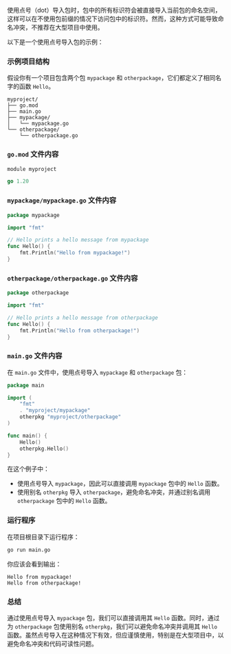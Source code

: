 使用点号（dot）导入包时，包中的所有标识符会被直接导入当前包的命名空间，这样可以在不使用包前缀的情况下访问包中的标识符。然而，这种方式可能导致命名冲突，不推荐在大型项目中使用。

以下是一个使用点号导入包的示例：

### 示例项目结构

假设你有一个项目包含两个包 `mypackage` 和 `otherpackage`，它们都定义了相同名字的函数 `Hello`。

```
myproject/
├── go.mod
├── main.go
├── mypackage/
│   └── mypackage.go
└── otherpackage/
    └── otherpackage.go
```

### `go.mod` 文件内容

```go
module myproject

go 1.20
```

### `mypackage/mypackage.go` 文件内容

```go
package mypackage

import "fmt"

// Hello prints a hello message from mypackage
func Hello() {
    fmt.Println("Hello from mypackage!")
}
```

### `otherpackage/otherpackage.go` 文件内容

```go
package otherpackage

import "fmt"

// Hello prints a hello message from otherpackage
func Hello() {
    fmt.Println("Hello from otherpackage!")
}
```

### `main.go` 文件内容

在 `main.go` 文件中，使用点号导入 `mypackage` 和 `otherpackage` 包：

```go
package main

import (
    "fmt"
    . "myproject/mypackage"
    otherpkg "myproject/otherpackage"
)

func main() {
    Hello()
    otherpkg.Hello()
}
```

在这个例子中：

- 使用点号导入 `mypackage`，因此可以直接调用 `mypackage` 包中的 `Hello` 函数。
- 使用别名 `otherpkg` 导入 `otherpackage`，避免命名冲突，并通过别名调用 `otherpackage` 包中的 `Hello` 函数。

### 运行程序

在项目根目录下运行程序：

```bash
go run main.go
```

你应该会看到输出：

```
Hello from mypackage!
Hello from otherpackage!
```

### 总结

通过使用点号导入 `mypackage` 包，我们可以直接调用其 `Hello` 函数。同时，通过为 `otherpackage` 包使用别名 `otherpkg`，我们可以避免命名冲突并调用其 `Hello` 函数。虽然点号导入在这种情况下有效，但应谨慎使用，特别是在大型项目中，以避免命名冲突和代码可读性问题。